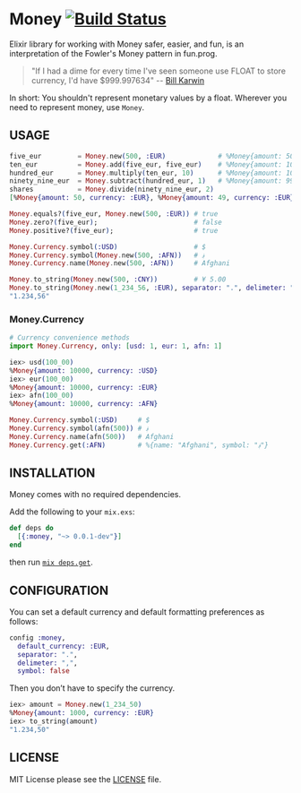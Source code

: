 # Money [![Build Status](https://travis-ci.org/liuggio/money.svg)](https://travis-ci.org/liuggio/money)

Elixir library for working with Money safer, easier, and fun,
is an interpretation of the Fowler's Money pattern in fun.prog.

> "If I had a dime for every time I've seen someone use FLOAT to store currency, I'd have $999.997634" -- [Bill Karwin](https://twitter.com/billkarwin/status/347561901460447232)

In short: You shouldn't represent monetary values by a float. Wherever
you need to represent money, use `Money`.

## USAGE

```elixir
five_eur         = Money.new(500, :EUR)             # %Money{amount: 500, currency: :EUR}
ten_eur          = Money.add(five_eur, five_eur)    # %Money{amount: 10_00, currency: :EUR}
hundred_eur      = Money.multiply(ten_eur, 10)      # %Money{amount: 100_00, currency: :EUR}
ninety_nine_eur  = Money.subtract(hundred_eur, 1)   # %Money{amount: 99_00, currency: :EUR}
shares           = Money.divide(ninety_nine_eur, 2)
[%Money{amount: 50, currency: :EUR}, %Money{amount: 49, currency: :EUR}]

Money.equals?(five_eur, Money.new(500, :EUR)) # true
Money.zero?(five_eur);                        # false
Money.positive?(five_eur);                    # true

Money.Currency.symbol(:USD)                   # $
Money.Currency.symbol(Money.new(500, :AFN))   # ؋
Money.Currency.name(Money.new(500, :AFN))     # Afghani

Money.to_string(Money.new(500, :CNY))         # ¥ 5.00
Money.to_string(Money.new(1_234_56, :EUR), separator: ".", delimeter: ",", symbol: false)
"1.234,56"
```

### Money.Currency

```elixir
# Currency convenience methods
import Money.Currency, only: [usd: 1, eur: 1, afn: 1]

iex> usd(100_00)
%Money{amount: 10000, currency: :USD}
iex> eur(100_00)
%Money{amount: 10000, currency: :EUR}
iex> afn(100_00)
%Money{amount: 10000, currency: :AFN}

Money.Currency.symbol(:USD)     # $
Money.Currency.symbol(afn(500)) # ؋
Money.Currency.name(afn(500))   # Afghani
Money.Currency.get(:AFN)        # %{name: "Afghani", symbol: "؋"}
```

## INSTALLATION

Money comes with no required dependencies.

Add the following to your `mix.exs`:

```elixir
def deps do
  [{:money, "~> 0.0.1-dev"}]
end
```
then run [`mix deps.get`](http://elixir-lang.org/getting-started/mix-otp/introduction-to-mix).

## CONFIGURATION

You can set a default currency and default formatting preferences as follows:

```elixir
config :money,
  default_currency: :EUR,
  separator: ".",
  delimeter: ",",
  symbol: false
```

Then you don’t have to specify the currency.

```elixir
iex> amount = Money.new(1_234_50)
%Money{amount: 1000, currency: :EUR}
iex> to_string(amount)
"1.234,50"
```

## LICENSE

MIT License please see the [LICENSE](./LICENSE) file.
